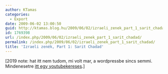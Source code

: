 ```yaml
---
author: KTamas
categories:
  - Export
date: 2009-06-02 13:00:50
guid: http://ktamas.blog.hu/2009/06/02/izraeli_zenek_part_1_sarit_chadad
id: 1769398
url: /index.php/2009/06/02/izraeli_zenek_part_1_sarit_chadad/
permalink: /index.php/2009/06/02/izraeli_zenek_part_1_sarit_chadad/
title: 'Izraeli zenék, Part 1: Sarit Chadad'
---
```


[2019 note: hat itt nem tudom, mi volt mar, a wordpressbe sincs semmi. Mindenesetre [itt egy youtubekereses](https://www.youtube.com/results?search_query=Sarit+Chadad&page=&utm_source=opensearch).]
